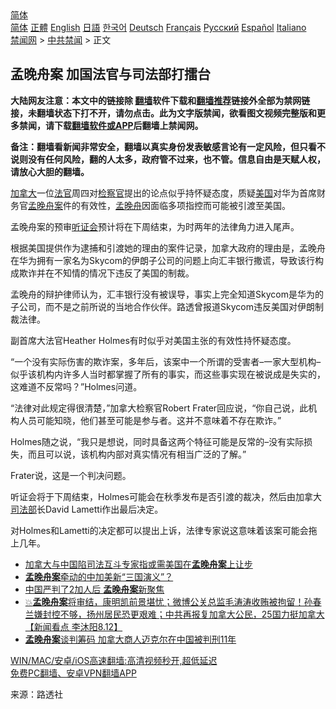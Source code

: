  <!-- 面包屑导航 --> <div class="breadcrumb"><!-- GTranslate: https://gtranslate.io/ -->  <div class="switcher notranslate">  <div class="selected">  <a href="#" onclick="return false;"> 简体</a>  </div>  <div class="option">  <a href="https://www.bannedbook.org" onclick="doGTranslate('zh-CN|zh-CN');jQuery('div.switcher div.selected a').html(jQuery(this).html());return false;" title="简体中文" class="nturl selected"> 简体</a>  <a href="https://www.bannedbook.org/zh-tw/" onclick="doGTranslate('zh-CN|zh-TW');jQuery('div.switcher div.selected a').html(jQuery(this).html());return false;" title="繁體中文" class="nturl"> 正體</a>  <a href="https://www.bannedbook.org/en/" onclick="doGTranslate('zh-CN|en');jQuery('div.switcher div.selected a').html(jQuery(this).html());return false;" title="English" class="nturl"> English</a>  <a href="https://www.bannedbook.org/ja/" onclick="doGTranslate('zh-CN|ja');jQuery('div.switcher div.selected a').html(jQuery(this).html());return false;" title="日本語" class="nturl"> 日語</a>  <a href="https://www.bannedbook.org/ko/" onclick="doGTranslate('zh-CN|ko');jQuery('div.switcher div.selected a').html(jQuery(this).html());return false;" title="한국어" class="nturl"> 한국어</a>  <a href="https://www.bannedbook.org/de/" onclick="doGTranslate('zh-CN|de');jQuery('div.switcher div.selected a').html(jQuery(this).html());return false;" title="Deutsch" class="nturl"> Deutsch</a>  <a href="https://www.bannedbook.org/fr/" onclick="doGTranslate('zh-CN|fr');jQuery('div.switcher div.selected a').html(jQuery(this).html());return false;" title="Français" class="nturl"> Français</a>  <a href="https://www.bannedbook.org/ru/" onclick="doGTranslate('zh-CN|ru');jQuery('div.switcher div.selected a').html(jQuery(this).html());return false;" title="Русский" class="nturl"> Русский</a>  <a href="https://www.bannedbook.org/es/" onclick="doGTranslate('zh-CN|es');jQuery('div.switcher div.selected a').html(jQuery(this).html());return false;" title="Español" class="nturl"> Español</a>  <a href="https://www.bannedbook.org/it/" onclick="doGTranslate('zh-CN|it');jQuery('div.switcher div.selected a').html(jQuery(this).html());return false;" title="Italiano" class="nturl"> Italiano</a>  </div>  </div>      <div class='breadcrumb-sub'><!-- Breadcrumb NavXT 6.3.0 --> <a href="https://www.bannedbook.org/" class="home">禁闻网</a> &gt; <a href="https://www.bannedbook.org/bnews/cbnews/" class="category">中共禁闻</a> &gt; 正文</div></div><h2>孟晚舟案 加国法官与司法部打擂台</h2> <p class="notice"><b>大陆网友注意：本文中的链接除 <a href="https://github.com/bannedbook/fanqiang" >翻墙</a>软件下载和<a href="https://github.com/killgcd/justmysocks/blob/master/README.md">翻墙推荐</a>链接外全部为禁网链接，未翻墙状态下打不开，请勿点击。此为文字版禁闻，欲看图文视频完整版和更多禁闻，请下载<a href="https://github.com/bannedbook/fanqiang">翻墙软件或APP</a>后翻墙上禁闻网。</p><p>备注：翻墙看新闻非常安全，翻墙以真实身份发表敏感言论有一定风险，但只看不说则没有任何风险，翻的人太多，政府管不过来，也不管。信息自由是天赋人权，请放心大胆的翻墙。</b></p>  <div class="entry"> <p id="conimg"><a href="https://www.bannedbook.org/bnews/tag/%e5%8a%a0%e6%8b%bf%e5%a4%a7/" class="st_tag internal_tag" rel="tag" title="标签 加拿大 下的日志">加拿大</a>一位<a href="https://www.bannedbook.org/bnews/tag/%E6%B3%95%E5%AE%98/" class="st_tag internal_tag" rel="tag" title="标签 法官 下的日志">法官</a>周四对<a href="https://www.bannedbook.org/bnews/tag/%e6%a3%80%e5%af%9f%e5%ae%98/" class="st_tag internal_tag" rel="tag" title="标签 检察官 下的日志">检察官</a>提出的论点似乎持怀疑态度，质疑<a href="https://www.bannedbook.org/bnews/tag/%e7%be%8e%e5%9b%bd/" class="st_tag internal_tag" rel="tag" title="标签 美国 下的日志">美国</a>对华为首席财务官<a href="https://www.bannedbook.org/bnews/tag/%e5%ad%9f%e6%99%9a%e8%88%9f%e6%a1%88/" class="st_tag internal_tag" rel="tag" title="标签 孟晚舟案 下的日志">孟晚舟案</a>件的有效性，<a href="https://www.bannedbook.org/bnews/tag/%e5%ad%9f%e6%99%9a%e8%88%9f/" class="st_tag internal_tag" rel="tag" title="标签 孟晚舟 下的日志">孟晚舟</a>因面临多项指控而可能被引渡至美国。</p> <p>孟晚舟案的预审<a href="https://www.bannedbook.org/bnews/tag/%e5%90%ac%e8%af%81%e4%bc%9a/" class="st_tag internal_tag" rel="tag" title="标签 听证会 下的日志">听证会</a>预计将在下周结束，为时两年的法律角力进入尾声。</p> <p>根据美国提供作为逮捕和引渡她的理由的案件记录，加拿大政府的理由是，孟晚舟在华为拥有一家名为Skycom的伊朗子公司的问题上向汇丰银行撒谎，导致该行构成欺诈并在不知情的情况下违反了美国的制裁。</p>  <p>孟晚舟的辩护律师认为，汇丰银行没有被误导，事实上完全知道Skycom是华为的子公司，而不是之前所说的当地合作伙伴。路透曾报道Skycom违反美国对伊朗制裁法律。</p> <p>副首席大法官Heather Holmes有时似乎对美国主张的有效性持怀疑态度。</p> <p>“一个没有实际伤害的欺诈案，多年后，该案中一个所谓的受害者&#8211;一家大型机构&#8211;似乎该机构内许多人当时都掌握了所有的事实，而这些事实现在被说成是失实的，这难道不反常吗？”Holmes问道。</p>  <p>“法律对此规定得很清楚，”加拿大检察官Robert Frater回应说，“你自己说，此机构人员可能知晓，他们甚至可能是参与者。这并不意味着不存在欺诈。”</p> <p>Holmes随之说，“我只是想说，同时具备这两个特征可能是反常的&#8211;没有实际损失，而且可以说，该机构内部对真实情况有相当广泛的了解。”</p> <p>Frater说，这是一个判决问题。</p>  <p>听证会将于下周结束，Holmes可能会在秋季发布是否引渡的裁决，然后由加拿大<a href="https://www.bannedbook.org/bnews/tag/%e5%8f%b8%e6%b3%95%e9%83%a8/" class="st_tag internal_tag" rel="tag" title="标签 司法部 下的日志">司法部</a>长David Lametti作出最后决定。</p> <p>对Holmes和Lametti的决定都可以提出上诉，法律专家说这意味着该案可能会拖上几年。</p> <ul class='op-related-articles' title='相关阅读'> <li><a href='https://www.bannedbook.org/bnews/baitai/20210813/1605774.html' target='_blank'>加拿大与中国陷司法互斗专家指或需美国在<b>孟晚舟案</b>上让步</a></li> <li><a href='https://www.bannedbook.org/bnews/headline/20210812/1605269.html' target='_blank'><b>孟晚舟案</b>牵动的中加美新“三国演义”？</a></li> <li><a href='https://www.bannedbook.org/bnews/headline/20210812/1605037.html' target='_blank'>中国严判了2加人后 <b>孟晚舟案</b>新聚焦</a></li> <li><a href='https://www.bannedbook.org/bnews/bannedvideo/20210812/1604831.html' target='_blank'>💥<b>孟晚舟案</b>将审结，康明凯前景堪忧；微博公关总监毛涛涛收贿被拘留！孙春兰嫌封控不够，扬州居民恐更艰难；‭中共再报复加拿大公民，25国力挺加拿大【新闻看点‭ ‬李沐阳8.12】</a></li> <li><a href='https://www.bannedbook.org/bnews/comments/20210811/1604381.html' target='_blank'><b>孟晚舟案</b>谈判筹码 加拿大商人迈克尔在中国被判刑11年</a></li> </ul> <p class="texttj"> <a href="https://github.com/bannedbook/fanqiang/wiki/V2ray%E6%9C%BA%E5%9C%BA" target="_blank">WIN/MAC/安卓/iOS高速翻墙:高清视频秒开,超低延迟</a><br/> <a href="https://github.com/bannedbook/fanqiang/wiki/%E7%A6%81%E9%97%BB%E7%BD%91%E5%AE%89%E5%8D%93%E7%BF%BB%E5%A2%99%E6%96%B0%E9%97%BBAPP" target="_blank">免费PC翻墙、安卓VPN翻墙APP</a></p> <p> 来源：路透社 </p><a name='sharetosocial'></a>  <div style="margin-bottom:5px;padding-bottom:5px;clear:both"> <div id="archive-pix-1" class="banner-ads"> <!-- AuctionX Display platform tag START --> <div id="26318x728x90x621x_ADSLOT2" clicktrack="%%CLICK_URL_ESC%%"></div> <!-- AuctionX Display platform tag END --> </div> <div id="archive-pix-2" class="banner-ads"> <!-- AuctionX Display platform tag START --> <div id="26315x300x250x621x_ADSLOT2" clicktrack="%%CLICK_URL_ESC%%"></div> <!-- AuctionX Display platform tag END --> </div> </div>  <div id="archive-pix-1" class="banner-ads"> <!-- AuctionX Display platform tag START --> <div id="26318x728x90x621x_ADSLOT3" clicktrack="%%CLICK_URL_ESC%%"></div> <!-- AuctionX Display platform tag END --> </div> </div><!--END ENTRY--> 